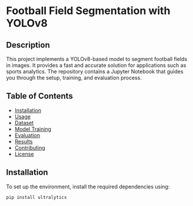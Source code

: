 # Football Field Segmentation with YOLOv8

## Description

This project implements a YOLOv8-based model to segment football fields in images. It provides a fast and accurate solution for applications such as sports analytics. The repository contains a Jupyter Notebook that guides you through the setup, training, and evaluation process.

## Table of Contents
- [Installation](#installation)
- [Usage](#usage)
- [Dataset](#dataset)
- [Model Training](#model-training)
- [Evaluation](#evaluation)
- [Results](#results)
- [Contributing](#contributing)
- [License](#license)

## Installation

To set up the environment, install the required dependencies using:

```bash
pip install ultralytics
